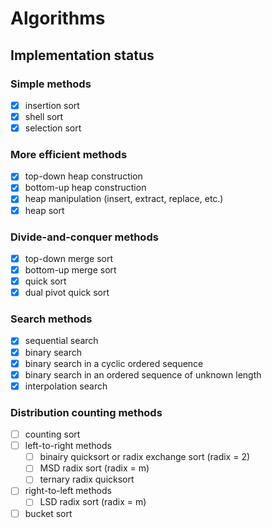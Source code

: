 # Algorithms

## Implementation status

### Simple methods

- [x] insertion sort
- [x] shell sort
- [x] selection sort

### More efficient methods

- [x] top-down heap construction
- [x] bottom-up heap construction
- [x] heap manipulation (insert, extract, replace, etc.)
- [x] heap sort

### Divide-and-conquer methods

- [x] top-down merge sort
- [x] bottom-up merge sort
- [x] quick sort
- [x] dual pivot quick sort

### Search methods

- [x] sequential search
- [x] binary search
- [x] binary search in a cyclic ordered sequence
- [x] binary search in an ordered sequence of unknown length
- [x] interpolation search

### Distribution counting methods

- [ ] counting sort
- [ ] left-to-right methods
  - [ ] binairy quicksort or radix exchange sort (radix = 2)
  - [ ] MSD radix sort (radix = m)
  - [ ] ternary radix quicksort
- [ ] right-to-left methods
  - [ ] LSD radix sort (radix = m)
- [ ] bucket sort